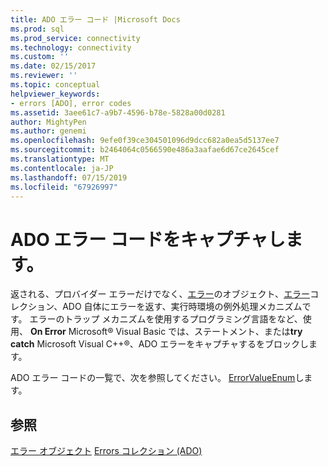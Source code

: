 ```yaml
---
title: ADO エラー コード |Microsoft Docs
ms.prod: sql
ms.prod_service: connectivity
ms.technology: connectivity
ms.custom: ''
ms.date: 02/15/2017
ms.reviewer: ''
ms.topic: conceptual
helpviewer_keywords:
- errors [ADO], error codes
ms.assetid: 3aee61c7-a9b7-4596-b78e-5828a00d0281
author: MightyPen
ms.author: genemi
ms.openlocfilehash: 9efe0f39ce304501096d9dcc682a0ea5d5137ee7
ms.sourcegitcommit: b2464064c0566590e486a3aafae6d67ce2645cef
ms.translationtype: MT
ms.contentlocale: ja-JP
ms.lasthandoff: 07/15/2019
ms.locfileid: "67926997"
---
```

# <a name="capture-ado-error-codes"></a>ADO エラー コードをキャプチャします。
返される、プロバイダー エラーだけでなく、[エラー](../../../ado/reference/ado-api/error-object.md)のオブジェクト、[エラー](../../../ado/reference/ado-api/errors-collection-ado.md)コレクション、ADO 自体にエラーを返す、実行時環境の例外処理メカニズムです。 エラーのトラップ メカニズムを使用するプログラミング言語をなど、使用、 **On Error** Microsoft® Visual Basic では、ステートメント、または**try catch** Microsoft Visual C++®、ADO エラーをキャプチャするをブロックします。

 ADO エラー コードの一覧で、次を参照してください。 [ErrorValueEnum](../../../ado/reference/ado-api/errorvalueenum.md)します。

## <a name="see-also"></a>参照
 [エラー オブジェクト](../../../ado/reference/ado-api/error-object.md) [Errors コレクション (ADO)](../../../ado/reference/ado-api/errors-collection-ado.md)
